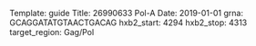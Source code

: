 Template: guide
Title: 26990633 Pol-A
Date: 2019-01-01
grna: GCAGGATATGTAACTGACAG
hxb2_start: 4294
hxb2_stop: 4313
target_region: Gag/Pol
